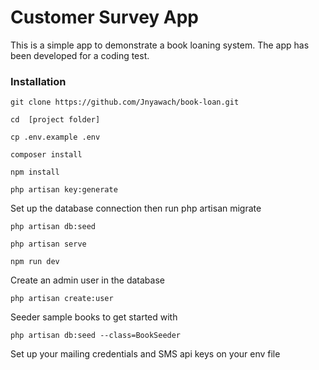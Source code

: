 # Customer Survey App

This is a simple app to demonstrate a book loaning system. The app has
been developed for a coding test.

### Installation
 ```
 git clone https://github.com/Jnyawach/book-loan.git
 
 ```
```
cd  [project folder]
```
```
cp .env.example .env
```
```
composer install
```
```
npm install
```
```
php artisan key:generate
```
Set up the database connection then run php artisan migrate
```
php artisan db:seed
```
```
php artisan serve
```
```
npm run dev
```
Create an admin user in the database

```
php artisan create:user
```
Seeder sample books to get started with
```
php artisan db:seed --class=BookSeeder
```
Set up your mailing credentials and SMS api keys
on your env file
